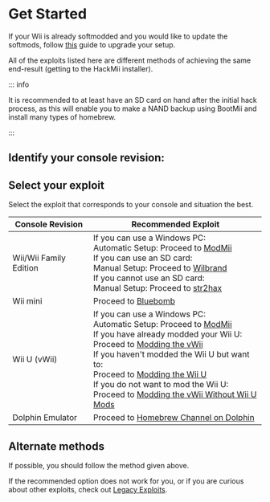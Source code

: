 # Get Started

If your Wii is already softmodded and you would like to update the softmods, follow [this](hackmii) guide to upgrade your setup.

All of the exploits listed here are different methods of achieving the same end-result (getting to the HackMii installer).

::: info

It is recommended to at least have an SD card on hand after the initial hack process, as this will enable you to make a NAND backup using BootMii and install many types of homebrew.

:::

## Identify your console revision:

<!--@include: @/_include/identify-console.html -->

## Select your exploit

Select the exploit that corresponds to your console and situation the best.

| Console Revision  | Recommended Exploit |
| ----------------- | ------------------- |
| Wii/Wii Family Edition  | If you can use a Windows PC:<br> Automatic Setup: Proceed to [ModMii](modmii)<br> If you can use an SD card:<br> Manual Setup: Proceed to [Wilbrand](wilbrand)<br> If you cannot use an SD card:<br> Manual Setup: Proceed to [str2hax](str2hax)<br> |
| Wii mini | Proceed to [Bluebomb](bluebomb) |
| Wii U (vWii)  | If you can use a Windows PC:<br> Automatic Setup: Proceed to [ModMii](modmii)<br> If you have already modded your Wii U:<br> Proceed to [Modding the vWii](vwii-homebrew-channel)<br> If you haven't modded the Wii U but want to:<br> Proceed to [Modding the Wii U](https://wiiu.hacks.guide)<br> If you do not want to mod the Wii U:<br> Proceed to [Modding the vWii Without Wii U Mods](wiiu-nand-dumper) |
| Dolphin Emulator | Proceed to [Homebrew Channel on Dolphin](homebrew-dolphin) |

## Alternate methods

If possible, you should follow the method given above.

If the recommended option does not work for you, or if you are curious about other exploits, check out [Legacy Exploits](legacy-exploits).
